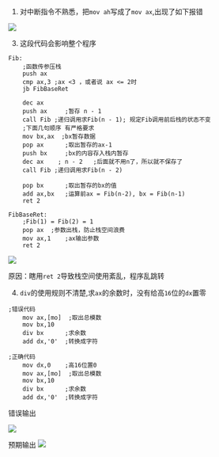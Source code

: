 1. 对中断指令不熟悉，把`mov ah`写成了`mov ax`,出现了如下报错

![](https://picbed0521.oss-cn-shanghai.aliyuncs.com/blogpic/202411271922654.webp)


3. 这段代码会影响整个程序
```
Fib:
    ;函数传参压栈
    push ax    
    cmp ax,3 ;ax <3 ，或者说 ax <= 2时
    jb FibBaseRet

    dec ax    
    push ax     ;暂存 n - 1
    call Fib ;递归调用求Fib(n - 1); 规定Fib调用前后栈的状态不变
    ;下面几句顺序 有严格要求
    mov bx,ax  ;bx暂存数据
    pop ax      ;取出暂存的ax-1
    push bx     ;bx的内容存入栈内暂存
    dec ax    ; n - 2   ;后面就不用n了，所以就不保存了
    call Fib ;递归调用求Fib(n - 2)

    pop bx      ;取出暂存的bx的值
    add ax,bx   ;运算前ax = Fib(n-2), bx = Fib(n-1)
    ret 2

FibBaseRet:
    ;Fib(1) = Fib(2) = 1
    pop ax  ;参数出栈，防止栈空间浪费
    mov ax,1    ;ax输出参数
    ret 2
```

![](https://picbed0521.oss-cn-shanghai.aliyuncs.com/blogpic/202411280846874.webp)


原因：瞎用`ret 2`导致栈空间使用紊乱，程序乱跳转


4. `div`的使用规则不清楚,求`ax`的余数时，没有给高`16`位的`dx`置零

```
;错误代码
    mov ax,[mo]  ;取出总模数
    mov bx,10
    div bx      ;求余数
    add dx,'0'  ;转换成字符

;正确代码
    mov dx,0    ;高16位置0
    mov ax,[mo]  ;取出总模数
    mov bx,10
    div bx      ;求余数
    add dx,'0'  ;转换成字符
```

错误输出

![](https://picbed0521.oss-cn-shanghai.aliyuncs.com/blogpic/202412051415008.webp)

预期输出
![](https://picbed0521.oss-cn-shanghai.aliyuncs.com/blogpic/202412051415492.webp)